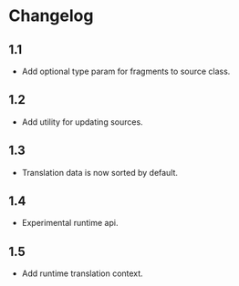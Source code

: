 # Changelog

## 1.1
+ Add optional type param for fragments to source class.

## 1.2
+ Add utility for updating sources.

## 1.3
+ Translation data is now sorted by default.

## 1.4
+ Experimental runtime api.

## 1.5
+ Add runtime translation context.
